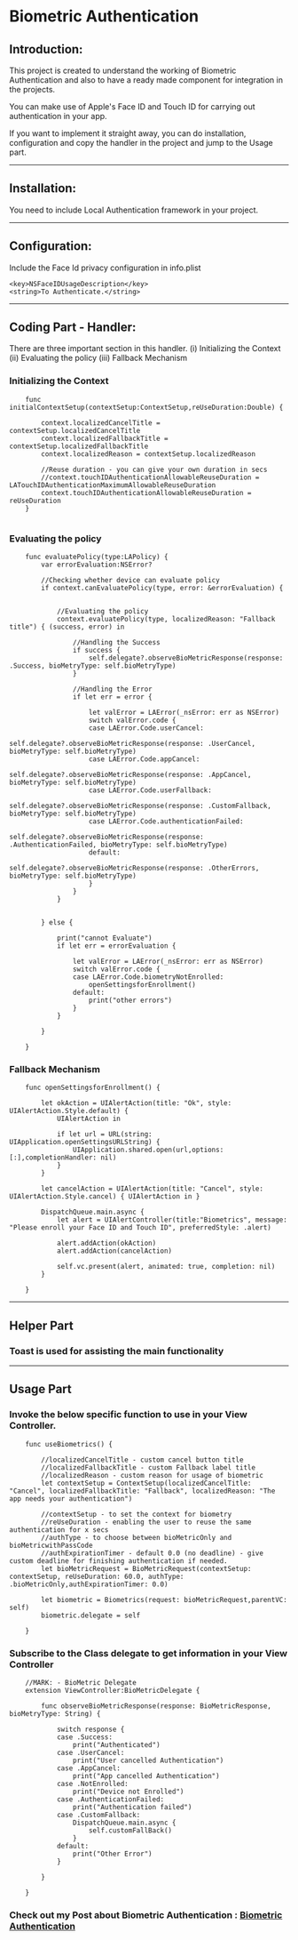 # Biometric Authentication

## Introduction:

This project is created to understand the working of Biometric Authentication and also to have a ready made component for integration in the projects. 

You can make use of Apple's Face ID and Touch ID for carrying out authentication in your app.

If you want to implement it straight away, you can do installation, configuration and copy the handler in the project and jump to the Usage part.

---------------------------------------------------------------------------------------------------

## Installation:

You need to include Local Authentication framework in your project.

----------------------------------------------------------------------------------------------------

## Configuration:

Include the Face Id privacy configuration in info.plist

```
<key>NSFaceIDUsageDescription</key>
<string>To Authenticate.</string>
```
----------------------------------------------------------------------------------------------------

## Coding Part - Handler:

There are three important section in this handler. (i) Initializing the Context  (ii) Evaluating the policy (iii) Fallback Mechanism

### Initializing the Context

```
    func initialContextSetup(contextSetup:ContextSetup,reUseDuration:Double) {
        
        context.localizedCancelTitle = contextSetup.localizedCancelTitle
        context.localizedFallbackTitle = contextSetup.localizedFallbackTitle
        context.localizedReason = contextSetup.localizedReason
        
        //Reuse duration - you can give your own duration in secs
        //context.touchIDAuthenticationAllowableReuseDuration = LATouchIDAuthenticationMaximumAllowableReuseDuration
        context.touchIDAuthenticationAllowableReuseDuration = reUseDuration
    }
    
```

### Evaluating the policy

```
    func evaluatePolicy(type:LAPolicy) {
        var errorEvaluation:NSError?
        
        //Checking whether device can evaluate policy
        if context.canEvaluatePolicy(type, error: &errorEvaluation) {
            
        
            //Evaluating the policy
            context.evaluatePolicy(type, localizedReason: "Fallback title") { (success, error) in
                
                //Handling the Success
                if success {
                    self.delegate?.observeBioMetricResponse(response: .Success, bioMetryType: self.bioMetryType)
                }
                
                //Handling the Error
                if let err = error {
                    
                    let valError = LAError(_nsError: err as NSError)
                    switch valError.code {
                    case LAError.Code.userCancel:
                        self.delegate?.observeBioMetricResponse(response: .UserCancel, bioMetryType: self.bioMetryType)
                    case LAError.Code.appCancel:
                        self.delegate?.observeBioMetricResponse(response: .AppCancel, bioMetryType: self.bioMetryType)
                    case LAError.Code.userFallback:
                        self.delegate?.observeBioMetricResponse(response: .CustomFallback, bioMetryType: self.bioMetryType)
                    case LAError.Code.authenticationFailed:
                        self.delegate?.observeBioMetricResponse(response: .AuthenticationFailed, bioMetryType: self.bioMetryType)
                    default:
                        self.delegate?.observeBioMetricResponse(response: .OtherErrors, bioMetryType: self.bioMetryType)
                    }
                }
            }
            
    
        } else {
            
            print("cannot Evaluate")
            if let err = errorEvaluation {
                
                let valError = LAError(_nsError: err as NSError)
                switch valError.code {
                case LAError.Code.biometryNotEnrolled:
                    openSettingsforEnrollment()
                default:
                    print("other errors")
                }
            }
            
        }
    
    }
```

### Fallback Mechanism

```
    func openSettingsforEnrollment() { 
        
        let okAction = UIAlertAction(title: "Ok", style: UIAlertAction.Style.default) {
            UIAlertAction in
        
            if let url = URL(string: UIApplication.openSettingsURLString) {
                UIApplication.shared.open(url,options: [:],completionHandler: nil)
            }
        }
        
        let cancelAction = UIAlertAction(title: "Cancel", style: UIAlertAction.Style.cancel) { UIAlertAction in }
        
        DispatchQueue.main.async {
            let alert = UIAlertController(title:"Biometrics", message: "Please enroll your Face ID and Touch ID", preferredStyle: .alert)
            
            alert.addAction(okAction)
            alert.addAction(cancelAction)
            
            self.vc.present(alert, animated: true, completion: nil)
        }
        
    }
```


----------------------------------------------------------------------------------------------------

## Helper Part

### Toast  is used for assisting the main functionality

----------------------------------------------------------------------------------------------------

## Usage Part

### Invoke the below specific function to use in your View Controller. 

```
    func useBiometrics() {
       
        //localizedCancelTitle - custom cancel button title
        //localizedFallbackTitle - custom Fallback label title
        //localizedReason - custom reason for usage of biometric
        let contextSetup = ContextSetup(localizedCancelTitle: "Cancel", localizedFallbackTitle: "Fallback", localizedReason: "The app needs your authentication")
        
        //contextSetup - to set the context for biometry
        //reUseDuration - enabling the user to reuse the same authentication for x secs
        //authType - to choose between bioMetricOnly and bioMetricwithPassCode
        //authExpirationTimer - default 0.0 (no deadline) - give custom deadline for finishing authentication if needed.
        let bioMetricRequest = BioMetricRequest(contextSetup: contextSetup, reUseDuration: 60.0, authType: .bioMetricOnly,authExpirationTimer: 0.0)
    
        let biometric = Biometrics(request: bioMetricRequest,parentVC: self)
        biometric.delegate = self
        
    }
```

### Subscribe to the Class delegate to get information in your View Controller 

```
    //MARK: - BioMetric Delegate
    extension ViewController:BioMetricDelegate {
       
        func observeBioMetricResponse(response: BioMetricResponse, bioMetryType: String) {
            
            switch response {
            case .Success:
                print("Authenticated")
            case .UserCancel:
                print("User cancelled Authentication")
            case .AppCancel:
                print("App cancelled Authentication")
            case .NotEnrolled:
                print("Device not Enrolled")
            case .AuthenticationFailed:
                print("Authentication failed")
            case .CustomFallback:
                DispatchQueue.main.async {
                    self.customFallBack()
                }
            default:
                print("Other Error")
            }
            
        }
        
    }
```


### Check out my Post about Biometric Authentication : [Biometric Authentication](https://vijaysn.com/2020/04/23/ios-av-player/)
